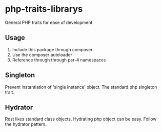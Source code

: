 # php-traits-librarys
General PHP traits for ease of development

## Usage
1. Include this package through composer. 
2. Use the composer autoloader
3. Reference through through psr-4 namespaces

## Singleton
Prevent instantiation of 'single instance' object. The standard php singleton trait.

## Hydrator
Rest likes standard class objects. Hydrating php object can be easy. Follow the hydrator pattern.

